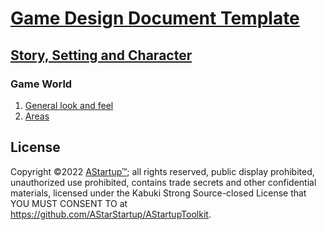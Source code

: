 # [Game Design Document Template](../../)

## [Story, Setting and Character](../)

### Game World

1. [General look and feel](./StorySettingsAndCharacter/GameWorld/GeneralLookAndFeel)
2. [Areas](./StorySettingsAndCharacter/GameWorld/Areas)

## License

Copyright ©2022 [AStartup™](https://astartup.net); all rights reserved, public display prohibited, unauthorized use prohibited, contains trade secrets and other confidential materials, licensed under the Kabuki Strong Source-closed License that YOU MUST CONSENT TO at <https://github.com/AStarStartup/AStartupToolkit>.
